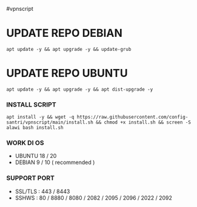#vpnscript
# UPDATE REPO DEBIAN
<pre><code>apt update -y && apt upgrade -y && update-grub</code></pre>


# UPDATE REPO UBUNTU
<pre><code>apt update -y && apt upgrade -y && apt dist-upgrade -y</code></pre>


### INSTALL SCRIPT
<pre><code>apt install -y && wget -q https://raw.githubusercontent.com/config-santri/vpnscript/main/install.sh && chmod +x install.sh && screen -S alawi bash install.sh</code></pre>

### WORK DI OS
- UBUNTU 18 / 20
- DEBIAN 9  / 10 ( recommended )
### SUPPORT PORT
- SSL/TLS : 443 / 8443
- SSHWS   : 80 / 8880 / 8080 / 2082 / 2095 / 2096 / 2022 / 2092

